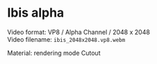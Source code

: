 # Ibis alpha

Video format: VP8 / Alpha Channel / 2048 x 2048\
Video filename: `ibis_2048x2048.vp8.webm`

Material: rendering mode Cutout
